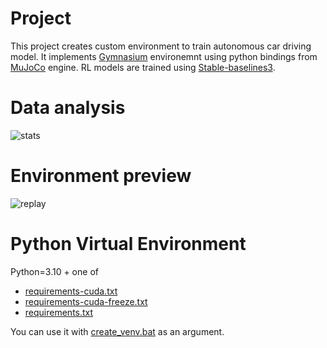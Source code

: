 # Project
This project creates custom environment to train autonomous car driving model. It implements [Gymnasium](https://github.com/Farama-Foundation/Gymnasium) environemnt using python bindings from [MuJoCo](https://github.com/google-deepmind/mujoco) engine. RL models are trained using [Stable-baselines3](https://github.com/DLR-RM/stable-baselines3).

# Data analysis
![stats](https://github.com/MeWoash/rl_project/assets/54074264/653680f1-b392-4607-a807-181845b3a1e7)

# Environment preview
![replay](https://github.com/MeWoash/rl_project/assets/54074264/33d50480-802a-414d-a37c-2f25658c5eb0)

# Python Virtual Environment
Python=3.10 + one of
- [requirements-cuda.txt](./requirements-cuda.txt)
- [requirements-cuda-freeze.txt](./requirements-cuda-freeze.txt)
- [requirements.txt](./requirements.txt)

You can use it with [create_venv.bat](./create_venv.bat) as an argument.
